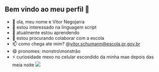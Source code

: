 ## Bem vindo ao meu perfil 🖤
- 👋 ola, meu nome e Vitor Negojarra
- 👀 estou interessado na linguagem script 
- 🌱 atualmente estou aprendendo 
- 💞️ estou procurando colaborar com a escola
- 📫 como chega ate mim? @vitor.schumann@escola.pr.gov.br 
- 😄 pronomes: monstro\monstrão
- ⚡ curiosidade mexo no celular escondido da minha mae depois das meia noite
  ![](https://images.app.goo.gl/qHcREeiPNpscHwRx6)
<!---
v1tinho12/v1tinho12 is a ✨ special ✨ repository because its `README.md` (this file) appears on your GitHub profile.
You can click the Preview link to take a look at your changes.
--->
